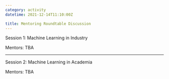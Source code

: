 ```yaml
---
category: activity
datetime: 2021-12-14T11:10:00Z

title: Mentoring Roundtable Discussion
---
```


Session 1: Machine Learning in Industry

Mentors: TBA

---

Session 2: Machine Learning in Academia

Mentors: TBA

